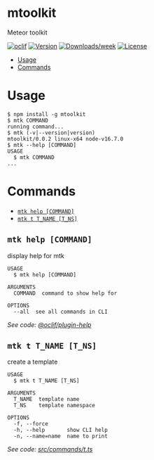 mtoolkit
========

Meteor toolkit

[![oclif](https://img.shields.io/badge/cli-oclif-brightgreen.svg)](https://oclif.io)
[![Version](https://img.shields.io/npm/v/mtoolkit.svg)](https://npmjs.org/package/mtoolkit)
[![Downloads/week](https://img.shields.io/npm/dw/mtoolkit.svg)](https://npmjs.org/package/mtoolkit)
[![License](https://img.shields.io/npm/l/mtoolkit.svg)](https://github.com/node/mtoolkit/blob/main/package.json)

<!-- toc -->
* [Usage](#usage)
* [Commands](#commands)
<!-- tocstop -->
# Usage
<!-- usage -->
```sh-session
$ npm install -g mtoolkit
$ mtk COMMAND
running command...
$ mtk (-v|--version|version)
mtoolkit/0.0.2 linux-x64 node-v16.7.0
$ mtk --help [COMMAND]
USAGE
  $ mtk COMMAND
...
```
<!-- usagestop -->
# Commands
<!-- commands -->
* [`mtk help [COMMAND]`](#mtk-help-command)
* [`mtk t T_NAME [T_NS]`](#mtk-t-t_name-t_ns)

## `mtk help [COMMAND]`

display help for mtk

```
USAGE
  $ mtk help [COMMAND]

ARGUMENTS
  COMMAND  command to show help for

OPTIONS
  --all  see all commands in CLI
```

_See code: [@oclif/plugin-help](https://github.com/oclif/plugin-help/blob/v3.2.3/src/commands/help.ts)_

## `mtk t T_NAME [T_NS]`

create a template

```
USAGE
  $ mtk t T_NAME [T_NS]

ARGUMENTS
  T_NAME  template name
  T_NS    template namespace

OPTIONS
  -f, --force
  -h, --help       show CLI help
  -n, --name=name  name to print
```

_See code: [src/commands/t.ts](https://github.com/distalx/mtoolkit/blob/v0.0.2/src/commands/t.ts)_
<!-- commandsstop -->
